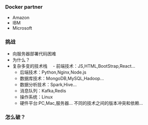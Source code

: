 ### Docker partner
- Amazon
- IBM
- Microsoft

### 挑战　
- 向服务器部署代码困难　
- 为什么？
- 复杂多变的技术栈
　- 前端技术：JS,HTML,BootStrap,React...
  - 后端技术：Python,Nginx,Node.js
  - 数据库技术：MongoDB,MySQL,Hadoop...
  - 数据分析技术：Spark,Hive...
  - 消息队列：Kafka,Redis
  - 操作系统：Linux
  - 硬件平台:PC,Mac,服务器...
不同的技术之间的版本冲突和依赖...
### 怎么破？
